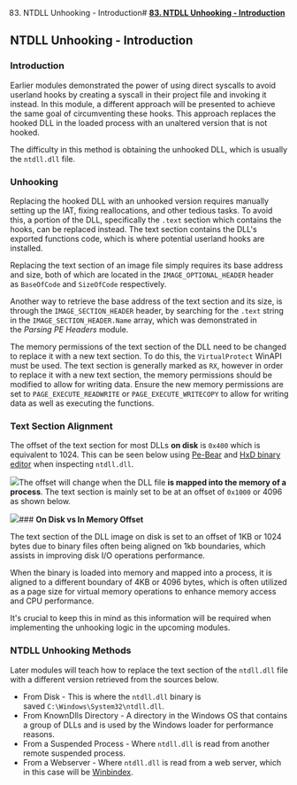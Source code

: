 83. NTDLL Unhooking - Introduction# [**83. NTDLL Unhooking - Introduction**](https://maldevacademy.com/modules/83)

## **NTDLL Unhooking - Introduction**

### **Introduction**

Earlier modules demonstrated the power of using direct syscalls to avoid userland hooks by creating a syscall in their project file and invoking it instead. In this module, a different approach will be presented to achieve the same goal of circumventing these hooks. This approach replaces the hooked DLL in the loaded process with an unaltered version that is not hooked.

The difficulty in this method is obtaining the unhooked DLL, which is usually the `ntdll.dll` file.

### **Unhooking**

Replacing the hooked DLL with an unhooked version requires manually setting up the IAT, fixing reallocations, and other tedious tasks. To avoid this, a portion of the DLL, specifically the `.text` section which contains the hooks, can be replaced instead. The text section contains the DLL's exported functions code, which is where potential userland hooks are installed.

Replacing the text section of an image file simply requires its base address and size, both of which are located in the `IMAGE_OPTIONAL_HEADER` header as `BaseOfCode` and `SizeOfCode` respectively.

Another way to retrieve the base address of the text section and its size, is through the `IMAGE_SECTION_HEADER` header, by searching for the `.text` string in the `IMAGE_SECTION_HEADER.Name` array, which was demonstrated in the *Parsing PE Headers* module.

The memory permissions of the text section of the DLL need to be changed to replace it with a new text section. To do this, the `VirtualProtect` WinAPI must be used. The text section is generally marked as `RX`, however in order to replace it with a new text section, the memory permissions should be modified to allow for writing data. Ensure the new memory permissions are set to `PAGE_EXECUTE_READWRITE` or `PAGE_EXECUTE_WRITECOPY` to allow for writing data as well as executing the functions.

### **Text Section Alignment**

The offset of the text section for most DLLs **on disk** is `0x400` which is equivalent to 1024. This can be seen below using [Pe-Bear](https://github.com/hasherezade/pe-bear) and [HxD binary editor](https://mh-nexus.de/en/hxd/) when inspecting `ntdll.dll`.

[![](83%20NTDLL%20Unhooking%20-%20Introduction%20e62fdd6d30884ac798da2ab3901442cc/ntdll-unhooking-intro-118247087-fa554dbf-e85f-4d02-b855-2dce40f2e352.png)](83%20NTDLL%20Unhooking%20-%20Introduction%20e62fdd6d30884ac798da2ab3901442cc/ntdll-unhooking-intro-118247087-fa554dbf-e85f-4d02-b855-2dce40f2e352.png)The offset will change when the DLL file **is mapped into the memory of a process**. The text section is mainly set to be at an offset of `0x1000` or 4096 as shown below.

[![](83%20NTDLL%20Unhooking%20-%20Introduction%20e62fdd6d30884ac798da2ab3901442cc/ntdll-unhooking-intro-218247984-f05b2000-b273-433a-8a71-740554180e3f.png)](83%20NTDLL%20Unhooking%20-%20Introduction%20e62fdd6d30884ac798da2ab3901442cc/ntdll-unhooking-intro-218247984-f05b2000-b273-433a-8a71-740554180e3f.png)### **On Disk vs In Memory Offset**

The text section of the DLL image on disk is set to an offset of 1KB or 1024 bytes due to binary files often being aligned on 1kb boundaries, which assists in improving disk I/O operations performance.

When the binary is loaded into memory and mapped into a process, it is aligned to a different boundary of 4KB or 4096 bytes, which is often utilized as a page size for virtual memory operations to enhance memory access and CPU performance.

It's crucial to keep this in mind as this information will be required when implementing the unhooking logic in the upcoming modules.

### **NTDLL Unhooking Methods**

Later modules will teach how to replace the text section of the `ntdll.dll` file with a different version retrieved from the sources below.

* From Disk - This is where the `ntdll.dll` binary is saved `C:\Windows\System32\ntdll.dll`.
* From KnownDlls Directory - A directory in the Windows OS that contains a group of DLLs and is used by the Windows loader for performance reasons.
* From a Suspended Process - Where `ntdll.dll` is read from another remote suspended process.
* From a Webserver - Where `ntdll.dll` is read from a web server, which in this case will be [Winbindex](https://winbindex.m417z.com/).
